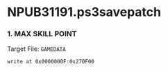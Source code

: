 # NPUB31191.ps3savepatch

### 1. MAX SKILL POINT

Target File: `GAMEDATA`

```
write at 0x0000000F:0x270F00
```


